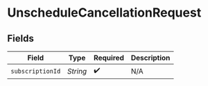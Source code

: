 # UnscheduleCancellationRequest


## Fields

| Field              | Type               | Required           | Description        |
| ------------------ | ------------------ | ------------------ | ------------------ |
| `subscriptionId`   | *String*           | :heavy_check_mark: | N/A                |